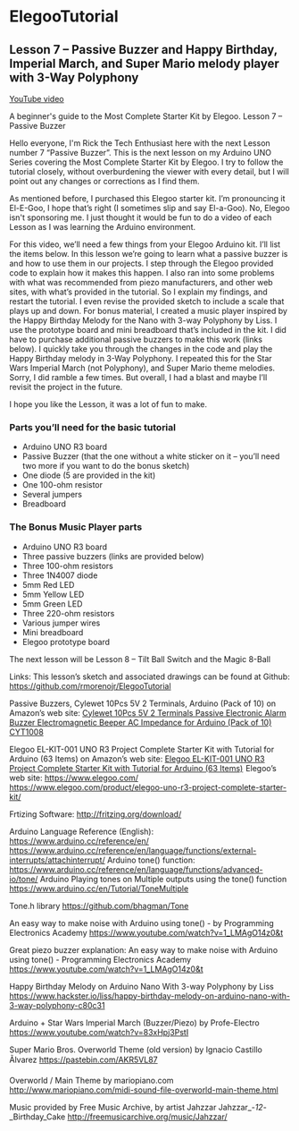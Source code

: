 ﻿# ElegooTutorial

## Lesson 7 – Passive Buzzer and Happy Birthday, Imperial March, and Super Mario melody player with 3-Way Polyphony

[YouTube video](https://youtu.be/X-3AoN8Subk)

A beginner's guide to the Most Complete Starter Kit by Elegoo.  Lesson 7 – Passive Buzzer

Hello everyone, I'm Rick the Tech Enthusiast here with the next Lesson number 7 “Passive Buzzer”.  This is the next lesson on my Arduino UNO Series covering the Most Complete Starter Kit by Elegoo.   I try to follow the tutorial closely, without overburdening the viewer with every detail, but I will point out any changes or corrections as I find them.

As mentioned before, I purchased this Elegoo starter kit.  I’m pronouncing it El-E-Goo, I hope that’s right (I sometimes slip and say El-a-Goo).  No, Elegoo isn't sponsoring me.  I just thought it would be fun to do a video of each Lesson as I was learning the Arduino environment. 

For this video, we’ll need a few things from your Elegoo Arduino kit.  I’ll list the items below.  In this lesson we’re going to learn what a passive buzzer is and how to use them in our projects.  I step through the Elegoo provided code to explain how it makes this happen.  I also ran into some problems with what was recommended from piezo manufacturers, and other web sites, with what’s provided in the tutorial.  So I explain my findings, and restart the tutorial.  I even revise the provided sketch to include a scale that plays up and down.  For bonus material, I created a music player inspired by the Happy Birthday Melody for the Nano with 3-way Polyphony by Liss.   I use the prototype board and mini breadboard that’s included in the kit.  I did have to purchase additional passive buzzers to make this work (links below).  I quickly take you through the changes in the code and play the Happy Birthday melody in 3-Way Polyphony.  I repeated this for the Star Wars Imperial March (not Polyphony), and Super Mario theme melodies.  Sorry, I did ramble a few times.  But overall, I had a blast and maybe I’ll revisit the project in the future. 

I hope you like the Lesson, it was a lot of fun to make.

### Parts you’ll need for the basic tutorial

* Arduino UNO R3 board
* Passive Buzzer (that the one without a white sticker on it – you’ll need two more if you want to do the bonus sketch)
* One diode (5 are provided in the kit)
* One 100-ohm resistor
* Several jumpers
* Breadboard

### The Bonus Music Player parts

* Arduino UNO R3 board
* Three passive buzzers (links are provided below)
* Three 100-ohm resistors
* Three 1N4007 diode 
* 5mm Red LED
* 5mm Yellow LED
* 5mm Green LED
* Three 220-ohm resistors
* Various jumper wires
* Mini breadboard
* Elegoo prototype board

The next lesson will be Lesson 8 – Tilt Ball Switch and the Magic 8-Ball  

Links:
This lesson’s sketch and associated drawings can be found at Github:
https://github.com/rmorenojr/ElegooTutorial
 
Passive Buzzers, Cylewet 10Pcs 5V 2 Terminals, Arduino (Pack of 10) on Amazon’s web site:
<a target="_blank" href="https://www.amazon.com/gp/product/B01NCOXB2Q/ref=as_li_tl?ie=UTF8&camp=1789&creative=9325&creativeASIN=B01NCOXB2Q&linkCode=as2&tag=rmorenojr-20&linkId=65e4660761a54140f64e954f1770006e">Cylewet 10Pcs 5V 2 Terminals Passive Electronic Alarm Buzzer Electromagnetic Beeper AC Impedance for Arduino (Pack of 10) CYT1008</a><img src="//ir-na.amazon-adsystem.com/e/ir?t=rmorenojr-20&l=am2&o=1&a=B01NCOXB2Q" width="1" height="1" border="0" alt="" style="border:none !important; margin:0px !important;" />

Elegoo EL-KIT-001 UNO R3 Project Complete Starter Kit with Tutorial for Arduino (63 Items) on Amazon’s web site:
<a target="_blank" href="https://www.amazon.com/gp/product/B01CZTLHGE/ref=as_li_tl?ie=UTF8&camp=1789&creative=9325&creativeASIN=B01CZTLHGE&linkCode=as2&tag=rmorenojr-20&linkId=ac3601531bad9439bc32c77b0088b741">Elegoo EL-KIT-001 UNO R3 Project Complete Starter Kit with Tutorial for Arduino (63 Items)</a><img src="//ir-na.amazon-adsystem.com/e/ir?t=rmorenojr-20&l=am2&o=1&a=B01CZTLHGE" width="1" height="1" border="0" alt="" style="border:none !important; margin:0px !important;" />
Elegoo’s web site:
https://www.elegoo.com/
https://www.elegoo.com/product/elegoo-uno-r3-project-complete-starter-kit/

Frtizing Software:
http://fritzing.org/download/

Arduino Language Reference (English):
https://www.arduino.cc/reference/en/
https://www.arduino.cc/reference/en/language/functions/external-interrupts/attachinterrupt/
Arduino tone() function:
https://www.arduino.cc/reference/en/language/functions/advanced-io/tone/
Arduino Playing tones on Multiple outputs using the tone() function
https://www.arduino.cc/en/Tutorial/ToneMultiple

Tone.h library
https://github.com/bhagman/Tone

An easy way to make noise with Arduino using tone() - by Programming Electronics Academy
https://www.youtube.com/watch?v=1_LMAgO14z0&t

Great piezo buzzer explanation:
An easy way to make noise with Arduino using tone() - Programming Electronics Academy
https://www.youtube.com/watch?v=1_LMAgO14z0&t

Happy Birthday Melody on Arduino Nano With 3-way Polyphony by Liss
https://www.hackster.io/liss/happy-birthday-melody-on-arduino-nano-with-3-way-polyphony-c80c31

Arduino + Star Wars Imperial March (Buzzer/Piezo) by Profe-Electro
https://www.youtube.com/watch?v=83xHpj3PstI

Super Mario Bros. Overworld Theme (old version) by Ignacio Castillo Ãlvarez
https://pastebin.com/AKR5VL87

Overworld / Main Theme by mariopiano.com
http://www.mariopiano.com/midi-sound-file-overworld-main-theme.html

Music provided by Free Music Archive, by artist Jahzzar
Jahzzar_-_12_-_Birthday_Cake
http://freemusicarchive.org/music/Jahzzar/
